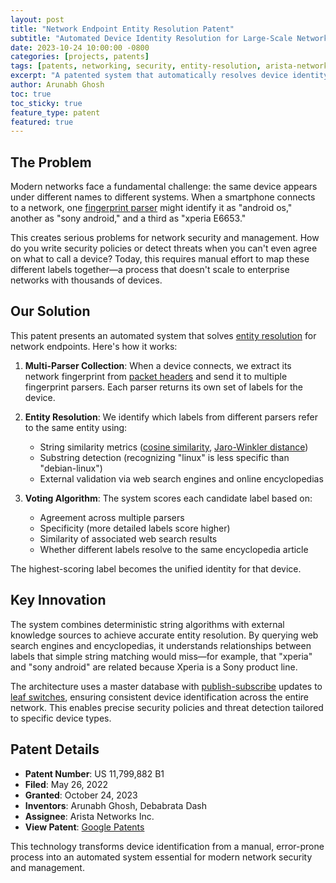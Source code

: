 ```yaml
---
layout: post
title: "Network Endpoint Entity Resolution Patent"
subtitle: "Automated Device Identity Resolution for Large-Scale Networks"
date: 2023-10-24 10:00:00 -0800
categories: [projects, patents]
tags: [patents, networking, security, entity-resolution, arista-networks]
excerpt: "A patented system that automatically resolves device identity ambiguity at scale, enabling precise security policies without manual configuration."
author: Arunabh Ghosh
toc: true
toc_sticky: true
feature_type: patent
featured: true
---
```


## The Problem

Modern networks face a fundamental challenge: the same device appears under different names to different systems. When a smartphone connects to a network, one [fingerprint parser](https://www.recordedfuture.com/threat-intelligence-101/vulnerability-management-threat-hunting/fingerprinting-in-cybersecurity) might identify it as "android os," another as "sony android," and a third as "xperia E6653." 

This creates serious problems for network security and management. How do you write security policies or detect threats when you can't even agree on what to call a device? Today, this requires manual effort to map these different labels together—a process that doesn't scale to enterprise networks with thousands of devices.

## Our Solution

This patent presents an automated system that solves [entity resolution](https://senzing.com/what-is-entity-resolution/) for network endpoints. Here's how it works:

1. **Multi-Parser Collection**: When a device connects, we extract its network fingerprint from [packet headers](https://www.cloudflare.com/learning/network-layer/what-is-a-packet/) and send it to multiple fingerprint parsers. Each parser returns its own set of labels for the device.

2. **Entity Resolution**: We identify which labels from different parsers refer to the same entity using:
   - String similarity metrics ([cosine similarity](https://en.wikipedia.org/wiki/Cosine_similarity), [Jaro-Winkler distance](https://en.wikipedia.org/wiki/Jaro–Winkler_distance))
   - Substring detection (recognizing "linux" is less specific than "debian-linux")
   - External validation via web search engines and online encyclopedias

3. **Voting Algorithm**: The system scores each candidate label based on:
   - Agreement across multiple parsers
   - Specificity (more detailed labels score higher)
   - Similarity of associated web search results
   - Whether different labels resolve to the same encyclopedia article

The highest-scoring label becomes the unified identity for that device.

## Key Innovation

The system combines deterministic string algorithms with external knowledge sources to achieve accurate entity resolution. By querying web search engines and encyclopedias, it understands relationships between labels that simple string matching would miss—for example, that "xperia" and "sony android" are related because Xperia is a Sony product line.

The architecture uses a master database with [publish-subscribe](https://en.wikipedia.org/wiki/Publish–subscribe_pattern) updates to [leaf switches](https://www.techtarget.com/searchdatacenter/definition/Leaf-spine), ensuring consistent device identification across the entire network. This enables precise security policies and threat detection tailored to specific device types.

## Patent Details

- **Patent Number**: US 11,799,882 B1
- **Filed**: May 26, 2022
- **Granted**: October 24, 2023
- **Inventors**: Arunabh Ghosh, Debabrata Dash
- **Assignee**: Arista Networks Inc.
- **View Patent**: [Google Patents](https://patents.google.com/patent/US11799882B1/)

This technology transforms device identification from a manual, error-prone process into an automated system essential for modern network security and management.
